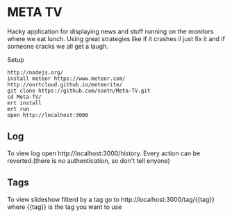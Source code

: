 META TV
=======

Hacky application for displaying news and stuff running on the monitors where we eat lunch. Using great strategies like if it crashes il just fix it and if someone cracks we all get a laugh.

Setup

	http://nodejs.org/
	install meteor https://www.meteor.com/
	http://oortcloud.github.io/meteorite/
	git clone https://github.com/sootn/Meta-TV.git
	cd Meta-TV/
	mrt install
	mrt run
	open http://localhost:3000
	
Log
---
To view log open http://localhost:3000/history.
Every action can be reverted.(there is no authentication, so don't tell enyone)


Tags
----

To view slideshow filterd by a tag go to http://localhost:3000/tag/{{tag}} where {{tag}} is the tag you want to use

